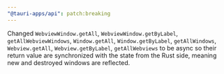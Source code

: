 ```yaml
---
"@tauri-apps/api": patch:breaking
---
```


Changed `WebviewWindow.getAll`, `WebviewWindow.getByLabel`, `getAllWebviewWindows`,
`Window.getAll`, `Window.getByLabel`, `getAllWindows`,
`Webview.getAll`, `Webview.getByLabel`, `getAllWebviews`
to be async so their return value are synchronized with the state from the Rust side,
meaning new and destroyed windows are reflected.
